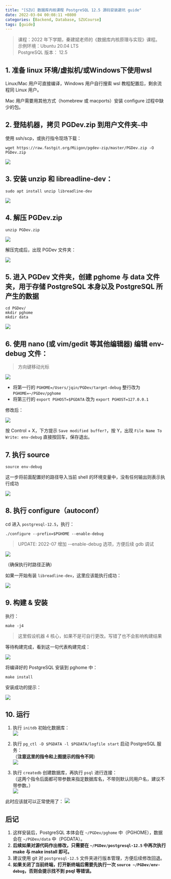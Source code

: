 ```yaml
---
title: "[SZU] 数据库内核课程 PostgreSQL 12.5 源码安装避坑 guide"
date: 2022-03-04 00:08:11 +0800
categories: [Backend, Database, SZUCourse]
tags: [guide]
---
```


> 课程：2022 年下学期，秦建斌老师的《数据库内核原理与实现》课程。  
> 示例环境：Ubuntu 20.04 LTS  
> PostgreSQL 版本： 12.5  

## 1. 准备 linux 环境/虚拟机/或Windows下使用wsl

Linux/Mac 用户可直接编译，Windows 用户自行搜索 wsl 教程配置后，剩余流程同 Linux 用户。

Mac 用户需要用其他方式（homebrew 或 macports）安装 configure 过程中缺少的包。

## 2. 登陆机器，拷贝 PGDev.zip 到用户文件夹`~`中
使用 ssh/scp，或执行指令现场下载：
```
wget https://raw.fastgit.org/Miigon/pgdev-zip/master/PGDev.zip -O PGDev.zip
```

![](/assets/img/database/pg-comp-guide/0.png)
## 3. 安装 unzip 和 libreadline-dev：
```
sudo apt install unzip libreadline-dev
```
![](/assets/img/database/pg-comp-guide/3.png)
## 4. 解压 PGDev.zip
```
unzip PGDev.zip
```
![](/assets/img/database/pg-comp-guide/4.png)

解压完成后，出现 PGDev 文件夹：

![](/assets/img/database/pg-comp-guide/5.png)
## 5. 进入 PGDev 文件夹，创建 pghome 与 data 文件夹，用于存储 PostgreSQL 本身以及 PostgreSQL 所产生的数据
```
cd PGDev/
mkdir pghome
mkdir data
```
![](/assets/img/database/pg-comp-guide/6.png)
## 6. 使用 nano (或 vim/gedit 等其他编辑器) 编辑 env-debug 文件：
> 方向键移动光标

![](/assets/img/database/pg-comp-guide/7.png)

* 将第一行的 `PGHOME=/Users/jqin/PGDev/target-debug` 整行改为 `PGHOME=~/PGDev/pghome`
* 将第三行的 `export PGHOST=$PGDATA` 改为 `export PGHOST=127.0.0.1`

修改后：

![](/assets/img/database/pg-comp-guide/7.1.png)

按 Control + X，下方提示 `Save modified buffer?`，按 Y，出现 `File Name To Write: env-debug` 直接按回车，保存退出。
## 7. 执行 source
```
source env-debug
```

这一步将前面配置好的路径导入当前 shell 的环境变量中，没有任何输出则表示执行成功

![](/assets/img/database/pg-comp-guide/7.2.png)

## 8. 执行 configure（autoconf）
cd 进入 `postgresql-12.5`，执行：
```
./configure --prefix=$PGHOME --enable-debug
```
> UPDATE: 2022-07 增加 --enable-debug 选项，方便后续 gdb 调试  

![](/assets/img/database/pg-comp-guide/7.3.png)

（确保执行时路径正确）

如果一开始有装 `libreadline-dev`，这里应该能执行成功：

![](/assets/img/database/pg-comp-guide/7.4.png)

## 9. 构建 & 安装
执行：
```
make -j4
```
> 这里假设机器 4 核心，如果不是可自行更改。写错了也不会影响构建结果

等待构建完成，看到这一句代表构建完成：

![](/assets/img/database/pg-comp-guide/7.5.png)

将编译好的 PostgreSQL 安装到 pghome 中：
```
make install
```
安装成功的提示：

![](/assets/img/database/pg-comp-guide/7.6.png)

## 10. 运行

1. 执行 `initdb` 初始化数据库：  
![](/assets/img/database/pg-comp-guide/7.7.png)

2. 执行 `pg_ctl -D $PGDATA -l $PGDATA/logfile start` 启动 PostgreSQL 服务：  
（**注意这里的指令和上图提示的指令不同**）  
![](/assets/img/database/pg-comp-guide/8.png)

3. 执行 `createdb` 创建数据库，再执行 `psql` 进行连接：  
（这两个指令后面都可带参数来指定数据库名，不带则默认同用户名，建议不带参数。）  
![](/assets/img/database/pg-comp-guide/10.png)

此时应该就可以正常使用了：
![](/assets/img/database/pg-comp-guide/12.png)


## 后记

1. 这样安装后，PostgreSQL 本体会在 `~/PGDev/pghome` 中（PGHOME），数据会在 `~/PGDev/data` 中（PGDATA）。
2. **后续如果对源代码作出修改，只需要在 `~/PGDev/postgresql-12.5` 中再次执行 make 与 make install 即可。**
3. 建议使用 git 对 `postgresql-12.5` 文件夹进行版本管理，方便后续修改回退。
4. **如果关闭了当前终端，打开新终端后需要先执行一次 `source ~/PGDev/env-debug`，否则会提示找不到 psql 等错误。**
